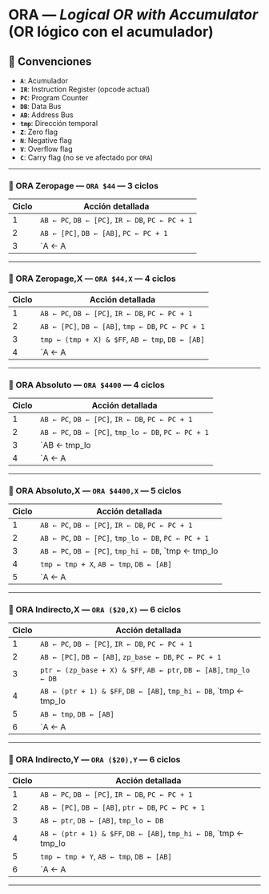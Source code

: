 # ORA — *Logical OR with Accumulator* (OR lógico con el acumulador)

## 🧠 Convenciones

- **`A`**: Acumulador
- **`IR`**: Instruction Register (opcode actual)
- **`PC`**: Program Counter
- **`DB`**: Data Bus
- **`AB`**: Address Bus
- **`tmp`**: Dirección temporal
- **`Z`**: Zero flag
- **`N`**: Negative flag
- **`V`**: Overflow flag
- **`C`**: Carry flag (no se ve afectado por `ORA`)

---

### 🔹 ORA Zeropage — `ORA $44` — **3 ciclos**

| Ciclo | Acción detallada |
|-------|------------------|
| 1     | `AB ← PC`, `DB ← [PC]`, `IR ← DB`, `PC ← PC + 1` |
| 2     | `AB ← [PC]`, `DB ← [AB]`, `PC ← PC + 1` |
| 3     | `A ← A | DB`, `Z ← (A == 0)`, `N ← (A >> 7)` |

---

### 🔹 ORA Zeropage,X — `ORA $44,X` — **4 ciclos**

| Ciclo | Acción detallada |
|-------|------------------|
| 1     | `AB ← PC`, `DB ← [PC]`, `IR ← DB`, `PC ← PC + 1` |
| 2     | `AB ← [PC]`, `DB ← [AB]`, `tmp ← DB`, `PC ← PC + 1` |
| 3     | `tmp ← (tmp + X) & $FF`, `AB ← tmp`, `DB ← [AB]` |
| 4     | `A ← A | DB`, `Z ← (A == 0)`, `N ← (A >> 7)` |

---

### 🔹 ORA Absoluto — `ORA $4400` — **4 ciclos**

| Ciclo | Acción detallada |
|-------|------------------|
| 1     | `AB ← PC`, `DB ← [PC]`, `IR ← DB`, `PC ← PC + 1` |
| 2     | `AB ← PC`, `DB ← [PC]`, `tmp_lo ← DB`, `PC ← PC + 1` |
| 3     | `AB ← tmp_lo | (DB << 8)`, `DB ← [AB]` |
| 4     | `A ← A | DB`, `Z ← (A == 0)`, `N ← (A >> 7)` |

---

### 🔹 ORA Absoluto,X — `ORA $4400,X` — **5 ciclos**

| Ciclo | Acción detallada |
|-------|------------------|
| 1     | `AB ← PC`, `DB ← [PC]`, `IR ← DB`, `PC ← PC + 1` |
| 2     | `AB ← PC`, `DB ← [PC]`, `tmp_lo ← DB`, `PC ← PC + 1` |
| 3     | `AB ← PC`, `DB ← [PC]`, `tmp_hi ← DB`, `tmp ← tmp_lo | (tmp_hi << 8)`, `PC ← PC + 1` |
| 4     | `tmp ← tmp + X`, `AB ← tmp`, `DB ← [AB]` |
| 5     | `A ← A | DB`, `Z ← (A == 0)`, `N ← (A >> 7)` |

---

### 🔹 ORA Indirecto,X — `ORA ($20,X)` — **6 ciclos**

| Ciclo | Acción detallada |
|-------|------------------|
| 1     | `AB ← PC`, `DB ← [PC]`, `IR ← DB`, `PC ← PC + 1` |
| 2     | `AB ← [PC]`, `DB ← [AB]`, `zp_base ← DB`, `PC ← PC + 1` |
| 3     | `ptr ← (zp_base + X) & $FF`, `AB ← ptr`, `DB ← [AB]`, `tmp_lo ← DB` |
| 4     | `AB ← (ptr + 1) & $FF`, `DB ← [AB]`, `tmp_hi ← DB`, `tmp ← tmp_lo | (tmp_hi << 8)` |
| 5     | `AB ← tmp`, `DB ← [AB]` |
| 6     | `A ← A | DB`, `Z ← (A == 0)`, `N ← (A >> 7)` |

---

### 🔹 ORA Indirecto,Y — `ORA ($20),Y` — **6 ciclos**

| Ciclo | Acción detallada |
|-------|------------------|
| 1     | `AB ← PC`, `DB ← [PC]`, `IR ← DB`, `PC ← PC + 1` |
| 2     | `AB ← [PC]`, `DB ← [AB]`, `ptr ← DB`, `PC ← PC + 1` |
| 3     | `AB ← ptr`, `DB ← [AB]`, `tmp_lo ← DB` |
| 4     | `AB ← (ptr + 1) & $FF`, `DB ← [AB]`, `tmp_hi ← DB`, `tmp ← tmp_lo | (tmp_hi << 8)` |
| 5     | `tmp ← tmp + Y`, `AB ← tmp`, `DB ← [AB]` |
| 6     | `A ← A | DB`, `Z ← (A == 0)`, `N ← (A >> 7)` |

---

